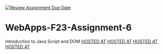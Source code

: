 [![Review Assignment Due Date](https://classroom.github.com/assets/deadline-readme-button-24ddc0f5d75046c5622901739e7c5dd533143b0c8e959d652212380cedb1ea36.svg)](https://classroom.github.com/a/b9NC0g7h)
# WebApps-F23-Assignment-6
Introduction to Java Script and DOM
[HOSTED AT]( https://44-563-webapps-f23.github.io/44563-webapps-f23-assignment6-saisumanthkorada/)
[HOSTED AT](author.html)
[HOSTED AT](tips.html)
[HOSTED AT](cruise.html)

